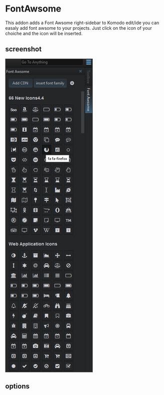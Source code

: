# FontAwsome
This addon adds a Font Awsome right-sidebar to Komodo edit/ide you can easaly add font awsome to your projects.
Just click on the icon of your choiche and the icon will be inserted.

## screenshot
![screenshot](screenshot.png)

## options
